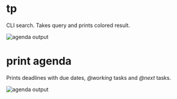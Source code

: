 # tp

CLI search. Takes query and prints colored result.

![agenda output](http://procrastinationlog.net/img/tp.png)

# print agenda

Prints deadlines with due dates, *@working* tasks and *@next* tasks.

![agenda output](http://procrastinationlog.net/img/agenda.png)